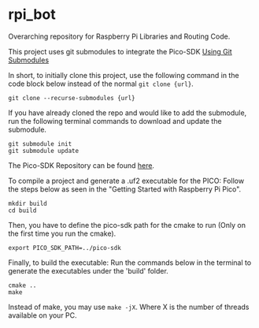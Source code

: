 # rpi_bot
Overarching repository for Raspberry Pi Libraries and Routing Code.

This project uses git submodules to integrate the Pico-SDK [Using Git Submodules](https://git-scm.com/book/en/v2/Git-Tools-Submodules)

In short, to initially clone this project, use the following command in the code block below instead of the normal `git clone {url}`.
```
git clone --recurse-submodules {url}
```

If you have already cloned the repo and would like to add the submodule, run the following terminal commands to download and update the submodule.
```
git submodule init
git submodule update
```

The Pico-SDK Repository can be found [here](https://github.com/raspberrypi/pico-sdk/tree/2e6142b15b8a75c1227dd3edbe839193b2bf9041).

To compile a project and generate a .uf2 executable for the PICO: Follow the steps below as seen in the "Getting Started with Raspberry Pi Pico".

```
mkdir build
cd build
```

Then, you have to define the pico-sdk path for the cmake to run (Only on the first time you run the cmake).

```
export PICO_SDK_PATH=../pico-sdk
```

Finally, to build the executable: Run the commands below in the terminal to generate the executables under the 'build' folder.

```
cmake ..
make
```

Instead of make, you may use `make -jX`. Where X is the number of threads available on your PC.
